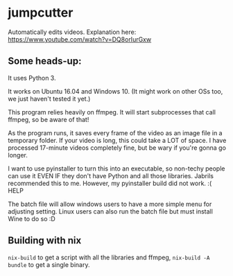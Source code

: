 # jumpcutter
Automatically edits videos. Explanation here: https://www.youtube.com/watch?v=DQ8orIurGxw

## Some heads-up:

It uses Python 3.

It works on Ubuntu 16.04 and Windows 10. (It might work on other OSs too, we just haven't tested it yet.)

This program relies heavily on ffmpeg. It will start subprocesses that call ffmpeg, so be aware of that!

As the program runs, it saves every frame of the video as an image file in a
temporary folder. If your video is long, this could take a LOT of space.
I have processed 17-minute videos completely fine, but be wary if you're gonna go longer.

I want to use pyinstaller to turn this into an executable, so non-techy people
can use it EVEN IF they don't have Python and all those libraries. Jabrils 
recommended this to me. However, my pyinstaller build did not work. :( HELP

The batch file will allow windows users to have a more simple menu for adjusting setting. Linux users can
also run the batch file but must install Wine to do so :D

## Building with nix
`nix-build` to get a script with all the libraries and ffmpeg, `nix-build -A bundle` to get a single binary.

